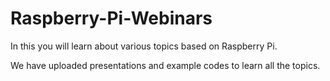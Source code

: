# Raspberry-Pi-Webinars
In this you will learn about various topics based on Raspberry Pi.

We have uploaded presentations and example codes to learn all the topics.
